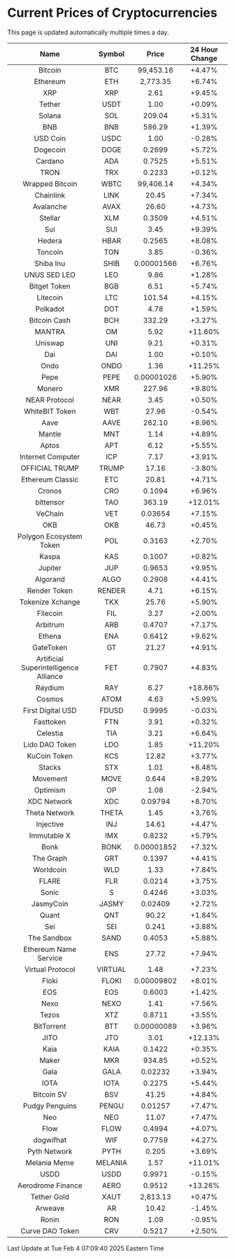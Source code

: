 # Current Prices of Cryptocurrencies
This page is updated automatically multiple times a day.

| Name | Symbol | Price | 24 Hour Change |
| :---: |:---:| :---: | :---: |
| Bitcoin | BTC | 99,453.16 | +4.47% |
| Ethereum | ETH | 2,773.35 | +6.74% |
| XRP | XRP | 2.61 | +9.45% |
| Tether | USDT | 1.00 | +0.09% |
| Solana | SOL | 209.04 | +5.31% |
| BNB | BNB | 586.29 | +1.39% |
| USD Coin | USDC | 1.00 | -0.28% |
| Dogecoin | DOGE | 0.2699 | +5.72% |
| Cardano | ADA | 0.7525 | +5.51% |
| TRON | TRX | 0.2233 | +0.12% |
| Wrapped Bitcoin | WBTC | 99,406.14 | +4.34% |
| Chainlink | LINK | 20.45 | +7.34% |
| Avalanche | AVAX | 26.60 | +4.73% |
| Stellar | XLM | 0.3509 | +4.51% |
| Sui | SUI | 3.45 | +9.39% |
| Hedera | HBAR | 0.2565 | +8.08% |
| Toncoin | TON | 3.85 | -0.36% |
| Shiba Inu | SHIB | 0.00001566 | +6.76% |
| UNUS SED LEO | LEO | 9.86 | +1.28% |
| Bitget Token | BGB | 6.51 | +5.74% |
| Litecoin | LTC | 101.54 | +4.15% |
| Polkadot | DOT | 4.78 | +1.59% |
| Bitcoin Cash | BCH | 332.29 | +3.27% |
| MANTRA | OM | 5.92 | +11.60% |
| Uniswap | UNI | 9.21 | +0.31% |
| Dai | DAI | 1.00 | +0.10% |
| Ondo | ONDO | 1.36 | +11.25% |
| Pepe | PEPE | 0.00001026 | +5.90% |
| Monero | XMR | 227.96 | +9.80% |
| NEAR Protocol | NEAR | 3.45 | +0.50% |
| WhiteBIT Token | WBT | 27.96 | -0.54% |
| Aave | AAVE | 262.10 | +8.96% |
| Mantle | MNT | 1.14 | +4.89% |
| Aptos | APT | 6.12 | +5.55% |
| Internet Computer | ICP | 7.17 | +3.91% |
| OFFICIAL TRUMP | TRUMP | 17.16 | -3.80% |
| Ethereum Classic | ETC | 20.81 | +4.71% |
| Cronos | CRO | 0.1094 | +6.96% |
| bittensor | TAO | 363.19 | +12.01% |
| VeChain | VET | 0.03654 | +7.15% |
| OKB | OKB | 46.73 | +0.45% |
| Polygon Ecosystem Token | POL | 0.3163 | +2.70% |
| Kaspa | KAS | 0.1007 | +0.82% |
| Jupiter | JUP | 0.9653 | +9.95% |
| Algorand | ALGO | 0.2908 | +4.41% |
| Render Token | RENDER | 4.71 | +6.15% |
| Tokenize Xchange | TKX | 25.76 | +5.90% |
| Filecoin | FIL | 3.27 | +2.00% |
| Arbitrum | ARB | 0.4707 | +7.17% |
| Ethena | ENA | 0.6412 | +9.62% |
| GateToken | GT | 21.27 | +4.91% |
| Artificial Superintelligence Alliance | FET | 0.7907 | +4.83% |
| Raydium | RAY | 6.27 | +18.86% |
| Cosmos | ATOM | 4.63 | +5.99% |
| First Digital USD | FDUSD | 0.9995 | -0.03% |
| Fasttoken | FTN | 3.91 | +0.32% |
| Celestia | TIA | 3.21 | +6.64% |
| Lido DAO Token | LDO | 1.85 | +11.20% |
| KuCoin Token | KCS | 12.82 | +3.77% |
| Stacks | STX | 1.01 | +8.48% |
| Movement | MOVE | 0.644 | +8.29% |
| Optimism | OP | 1.08 | -2.94% |
| XDC Network | XDC | 0.09794 | +8.70% |
| Theta Network | THETA | 1.45 | +3.76% |
| Injective | INJ | 14.61 | +4.47% |
| Immutable X | IMX | 0.8232 | +5.79% |
| Bonk | BONK | 0.00001852 | +7.32% |
| The Graph | GRT | 0.1397 | +4.41% |
| Worldcoin | WLD | 1.33 | +7.84% |
| FLARE | FLR | 0.0214 | +3.75% |
| Sonic | S | 0.4246 | +3.03% |
| JasmyCoin | JASMY | 0.02409 | +2.72% |
| Quant | QNT | 90.22 | +1.84% |
| Sei | SEI | 0.241 | +3.88% |
| The Sandbox | SAND | 0.4053 | +5.88% |
| Ethereum Name Service | ENS | 27.72 | +7.94% |
| Virtual Protocol | VIRTUAL | 1.48 | +7.23% |
| Floki | FLOKI | 0.00009802 | +8.01% |
| EOS | EOS | 0.6003 | +1.42% |
| Nexo | NEXO | 1.41 | +7.56% |
| Tezos | XTZ | 0.8711 | +3.55% |
| BitTorrent | BTT | 0.00000089 | +3.96% |
| JITO | JTO | 3.01 | +12.13% |
| Kaia | KAIA | 0.1422 | +0.35% |
| Maker | MKR | 934.85 | +0.52% |
| Gala | GALA | 0.02232 | +3.94% |
| IOTA | IOTA | 0.2275 | +5.44% |
| Bitcoin SV | BSV | 41.25 | +4.84% |
| Pudgy Penguins | PENGU | 0.01257 | +7.47% |
| Neo | NEO | 11.07 | +7.47% |
| Flow | FLOW | 0.4994 | +4.07% |
| dogwifhat | WIF | 0.7759 | +4.27% |
| Pyth Network | PYTH | 0.205 | +3.69% |
| Melania Meme | MELANIA | 1.57 | +11.01% |
| USDD | USDD | 0.9971 | -0.15% |
| Aerodrome Finance | AERO | 0.9512 | +13.26% |
| Tether Gold | XAUT | 2,813.13 | +0.47% |
| Arweave | AR | 10.42 | -1.45% |
| Ronin | RON | 1.09 | -0.95% |
| Curve DAO Token | CRV | 0.5217 | +2.50% |

Last Update at Tue Feb  4 07:09:40 2025 Eastern Time